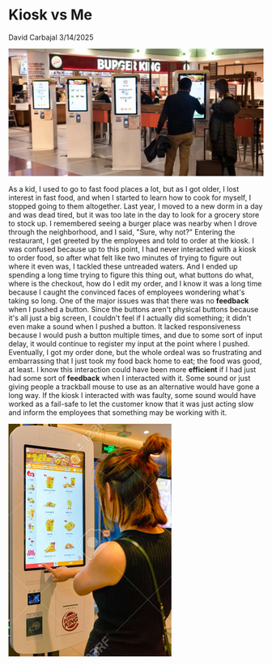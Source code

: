 # Kiosk vs Me

David Carbajal 3/14/2025

![](654a25cd36d588dc55cc03c2.webp)

As a kid, I used to go to fast food places a lot, but as I got older, I lost interest in fast food, and when I started to learn how to cook for myself, I stopped going to them altogether. Last year, I moved to a new dorm in a day and was dead tired, but it was too late in the day to look for a grocery store to stock up. I remembered seeing a burger place was nearby when I drove through the neighborhood, and I said, "Sure, why not?" Entering the restaurant, I get greeted by the employees and told to order at the kiosk. I was confused because up to this point, I had never interacted with a kiosk to order food, so after what felt like two minutes of trying to figure out where it even was, I tackled these untreaded waters. And I ended up spending a long time trying to figure this thing out, what buttons do what, where is the checkout, how do I edit my order, and I know it was a long time because I caught the convinced faces of employees wondering what's taking so long. One of the major issues was that there was no **feedback** when I pushed a button. Since the buttons aren't physical buttons because it's all just a big screen, I couldn't feel if I actually did something; it didn't even make a sound when I pushed a button. It lacked responsiveness because I would push a button multiple times, and due to some sort of input delay, it would continue to register my input at the point where I pushed. Eventually, I got my order done, but the whole ordeal was so frustrating and embarrassing that I just took my food back home to eat; the food was good, at least. I know this interaction could have been more **efficient** if I had just had some sort of **feedback** when I interacted with it. Some sound or just giving people a trackball mouse to use as an alternative would have gone a long way. If the kiosk I interacted with was faulty, some sound would have worked as a fail-safe to let the customer know that it was just acting slow and inform the employees that something may be working with it.

![](Screenshot3801.png)
